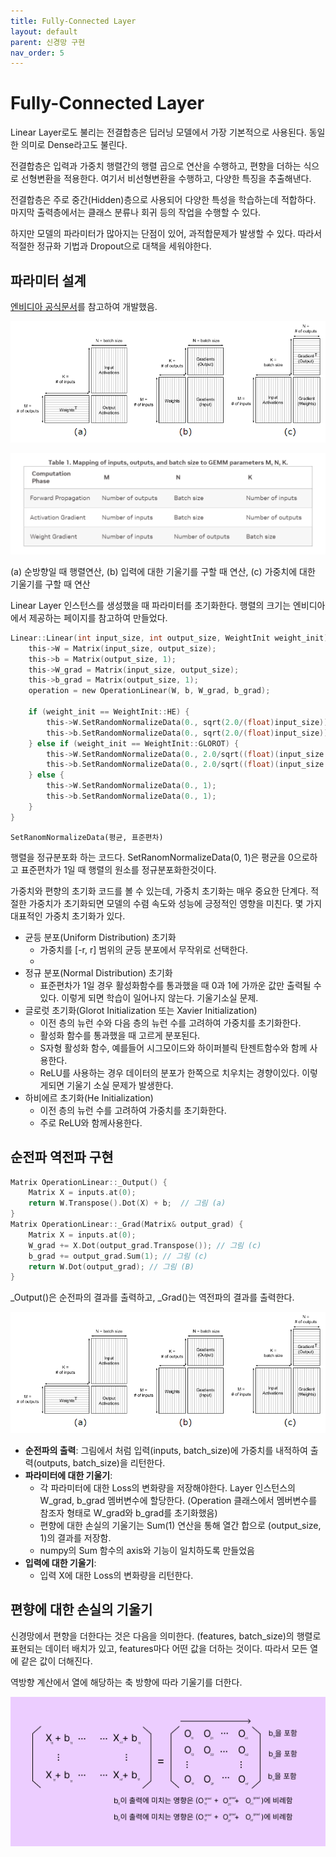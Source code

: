 ```yaml
---
title: Fully-Connected Layer
layout: default
parent: 신경망 구현
nav_order: 5
---
```


# Fully-Connected Layer

Linear Layer로도 불리는 전결합층은 딥러닝 모델에서 가장 기본적으로 사용된다. 동일한 의미로 Dense라고도 불린다.

전결합층은 입력과 가중치 행렬간의 행렬 곱으로 연산을 수행하고, 편향을 더하는 식으로 선형변환을 적용한다. 여기서 비선형변환을 수행하고, 다양한 특징을 추출해낸다.

전결합층은 주로 중간(Hidden)층으로 사용되어 다양한 특성을 학습하는데 적합하다. 마지막 출력층에서는 클래스 분류나 회귀 등의 작업을 수행할 수 있다.

하지만 모델의 파라미터가 많아지는 단점이 있어, 과적합문제가 발생할 수 있다. 따라서 적절한 정규화 기법과 Dropout으로 대책을 세워야한다.









## 파라미터 설계

[엔비디아 공식문서](https://docs.nvidia.com/deeplearning/performance/dl-performance-fully-connected/index.html)를 참고하여 개발했음.



![](../../assets/images/dnn/04_01.png)

![](../../assets/images/dnn/04_02.png)

(a) 순방향일 때 행렬연산, (b) 입력에 대한 기울기를 구할 때 연산, (c) 가중치에 대한 기울기를 구할 때 연산



Linear Layer 인스턴스를 생성했을 때 파라미터를 초기화한다. 행렬의 크기는 엔비디아에서 제공하는 페이지를 참고하여 만들었다.

```c
Linear::Linear(int input_size, int output_size, WeightInit weight_init) {
    this->W = Matrix(input_size, output_size);
    this->b = Matrix(output_size, 1);
    this->W_grad = Matrix(input_size, output_size);
    this->b_grad = Matrix(output_size, 1);
    operation = new OperationLinear(W, b, W_grad, b_grad);
    
    if (weight_init == WeightInit::HE) {
        this->W.SetRandomNormalizeData(0., sqrt(2.0/(float)input_size));
        this->b.SetRandomNormalizeData(0., sqrt(2.0/(float)input_size));
    } else if (weight_init == WeightInit::GLOROT) {
        this->W.SetRandomNormalizeData(0., 2.0/sqrt((float)(input_size + output_size)));
        this->b.SetRandomNormalizeData(0., 2.0/sqrt((float)(input_size + output_size)));
    } else {
        this->W.SetRandomNormalizeData(0., 1);
        this->b.SetRandomNormalizeData(0., 1);
    }
}
```

```
SetRanomNormalizeData(평균, 표준편차)
```

행렬을 정규분포화 하는 코드다. SetRanomNormalizeData(0, 1)은 평균을 0으로하고 표준편차가 1일 때 행렬의 원소를 정규분포화한것이다.

가중치와 편향의 초기화 코드를 볼 수 있는데, 가중치 초기화는 매우 중요한 단계다. 적절한 가중치가 초기화되면 모델의 수렴 속도와 성능에 긍정적인 영향을 미친다. 몇 가지 대표적인 가중치 초기화가 있다.



* 균등 분포(Uniform Distribution) 초기화
  * 가중치를 [-r, r] 범위의 균등 분포에서 무작위로 선택한다.
  * 
* 정규 분포(Normal Distribution) 초기화
  * 표준편차가 1일 경우 활성화함수를 통과했을 때 0과 1에 가까운 값만 출력될 수 있다. 이렇게 되면 학습이 일어나지 않는다. 기울기소실 문제.
* 글로럿 초기화(Glorot Initialization 또는 Xavier Initialization)
  * 이전 층의 뉴런 수와 다음 층의 뉴런 수를 고려하여 가중치를 초기화한다.
  * 활성화 함수를 통과했을 때 고르게 분포된다.
  * S자형 활성화 함수, 예를들어 시그모이드와 하이퍼블릭 탄젠트함수와 함께 사용한다.
  * ReLU를 사용하는 경우 데이터의 분포가 한쪽으로 치우치는 경향이있다. 이렇게되면 기울기 소실 문제가 발생한다.
* 하비에르 초기화(He Initialization)
  * 이전 층의 뉴런 수를 고려하여 가중치를 초기화한다.
  * 주로 ReLU와 함께사용한다.









## 순전파 역전파 구현

```c
Matrix OperationLinear::_Output() {
    Matrix X = inputs.at(0);
    return W.Transpose().Dot(X) + b;  // 그림 (a)
}
Matrix OperationLinear::_Grad(Matrix& output_grad) {
    Matrix X = inputs.at(0);
    W_grad += X.Dot(output_grad.Transpose()); // 그림 (c)
    b_grad += output_grad.Sum(1); // 그림 (c)
    return W.Dot(output_grad); // 그림 (B)
}
```

_Output()은 순전파의 결과를 출력하고, _Grad()는 역전파의 결과를 출력한다.

![](../../assets/images/dnn/04_01.png)

* **순전파의 출력**: 그림에서 처럼 입력(inputs, batch_size)에 가중치를 내적하여 출력(outputs, batch_size)을 리턴한다.
* **파라미터에 대한 기울기**:
  * 각 파라미터에 대한 Loss의 변화량을 저장해야한다. Layer 인스턴스의 W_grad, b_grad 멤버변수에 할당한다. (Operation 클래스에서 멤버변수를 참조자 형태로 W_grad와 b_grad를 초기화했음)
  *  편향에 대한 손실의 기울기는 Sum(1) 연산을 통해 열간 합으로 (output_size, 1)의 결과를 저장함.
    * numpy의 Sum 함수의 axis와 기능이 일치하도록 만들었음
* **입력에 대한 기울기**:
  * 입력 X에 대한 Loss의 변화량을 리턴한다. 









## 편향에 대한 손실의 기울기

신경망에서 편향을 더한다는 것은 다음을 의미한다. (features, batch_size)의 행렬로 표현되는 데이터 배치가 있고, features마다 어떤 값을 더하는 것이다. 따라서 모든 열에 같은 값이 더해진다.

역방향 계산에서 열에 해당하는 축 방향에 따라 기울기를 더한다. 

![](../../assets/images/dnn/04_03.png)



